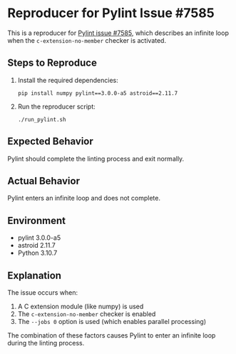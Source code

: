 # Reproducer for Pylint Issue #7585

This is a reproducer for [Pylint issue #7585](https://github.com/pylint-dev/pylint/issues/7585), which describes an infinite loop when the `c-extension-no-member` checker is activated.

## Steps to Reproduce

1. Install the required dependencies:
   ```
   pip install numpy pylint==3.0.0-a5 astroid==2.11.7
   ```

2. Run the reproducer script:
   ```
   ./run_pylint.sh
   ```

## Expected Behavior

Pylint should complete the linting process and exit normally.

## Actual Behavior

Pylint enters an infinite loop and does not complete.

## Environment

- pylint 3.0.0-a5
- astroid 2.11.7
- Python 3.10.7

## Explanation

The issue occurs when:
1. A C extension module (like numpy) is used
2. The `c-extension-no-member` checker is enabled
3. The `--jobs 0` option is used (which enables parallel processing)

The combination of these factors causes Pylint to enter an infinite loop during the linting process.
